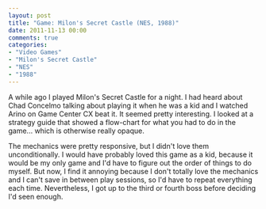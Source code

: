 ```yaml
---
layout: post
title: "Game: Milon's Secret Castle (NES, 1988)"
date: 2011-11-13 00:00
comments: true
categories:
- "Video Games"
- "Milon's Secret Castle"
- "NES"
- "1988"
---
```


A while ago I played Milon's Secret Castle for a night. I had
heard about Chad Concelmo talking about playing it when he was a
kid and I watched Arino on Game Center CX beat it. It seemed
pretty interesting. I looked at a strategy guide that showed a
flow-chart for what you had to do in the game... which is
otherwise really opaque.

The mechanics were pretty responsive, but I didn't love them
unconditionally. I would have probably loved this game as a kid,
because it would be my only game and I'd have to figure out the
order of things to do myself. But now, I find it annoying because
I don't totally love the mechanics and I can't save in between
play sessions, so I'd have to repeat everything each
time. Nevertheless, I got up to the third or fourth boss before
deciding I'd seen enough.

